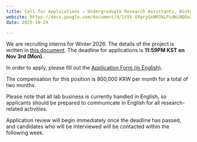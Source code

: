 ```yaml
---
title: Call for Applications – Undergraduate Research Assistants, Winter 2026
website: https://docs.google.com/document/d/1tVV-UXqryUxNM3kLPidNiNQOo2DT26Q8Yxw6ePAhoK8/edit?usp=sharing
date: 2025-10-29

---
```


We are recruiting interns for Winter 2026. The details of the project is written in [this document](https://docs.google.com/document/d/1tVV-UXqryUxNM3kLPidNiNQOo2DT26Q8Yxw6ePAhoK8/edit?usp=sharing). The deadline for applications is **11:59PM KST on Nov 3rd (Mon)**.<br/>

In order to apply, please fill out the [Application Form (in English)](https://forms.gle/4JHx49zafPApDVsh7).<br/> 

The compensation for this position is 800,000 KRW per month for a total of two months.<br/>

Please note that all lab business is currently handled in English, so applicants should be prepared to communicate in English for all research-related activities.<br/>

Application review will begin immediately once the deadline has passed, and candidates who will be interviewed will be contacted within the following week.<br/>